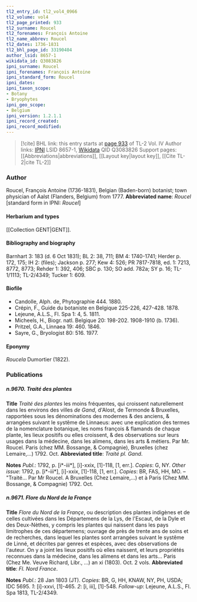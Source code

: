 ```yaml
---
tl2_entry_id: tl2_vol4_0966
tl2_volume: vol4
tl2_page_printed: 933
tl2_surname: Roucel
tl2_forenames: François Antoine
tl2_name_abbrev: Roucel
tl2_dates: 1736-1831
tl2_bhl_page_id: 33190404
author_lsid: 8657-1
wikidata_id: Q3083826
ipni_surname: Roucel
ipni_forenames: François Antoine
ipni_standard_form: Roucel
ipni_dates: 
ipni_taxon_scope: 
- Botany
- Bryophytes
ipni_geo_scope: 
- Belgium
ipni_version: 1.2.1.1
ipni_record_created: 
ipni_record_modified:
---
```


> [!cite] BHL link: this entry starts at [page 933](https://www.biodiversitylibrary.org/page/33190404) of TL-2 Vol. IV
> Author links: [IPNI](https://www.ipni.org/a/8657-1) LSID 8657-1, [Wikidata](https://www.wikidata.org/wiki/Q3083826) QID Q3083826
> Support pages: [[Abbreviations|abbreviations]], [[Layout key|layout key]], [[Cite TL-2|cite TL-2]]

### Author

Roucel, François Antoine (1736-1831), Belgian (Baden-born) botanist; town physician of Aalst (Flanders, Belgium) from 1777. 
**Abbreviated name**: *Roucel* \[standard form in IPNI: *Roucel*\]

#### Herbarium and types

[[Collection GENT|GENT]].

#### Bibliography and biography

Barnhart 3: 183 (d. 6 Oct 1831); BL 2: 38, 711; BM 4: 1740-1741; Herder p. 172, 175; IH 2: (files); Jackson p. 277; Kew 4: 526; PR 7817-7818, ed. 1: 7213, 8772, 8773; Rehder 1: 392, 406; SBC p. 130; SO add. 782a; SY p. 16; TL-1/1113; TL-2/4349; Tucker 1: 609.

#### Biofile

- Candolle, Alph. de, Phytographie 444. 1880.
- Crépin, F., Guide du botaniste en Belgique 225-226, 427-428. 1878.
- Lejeune, A.L.S., Fl. Spa 1: 4, 5. 1811.
- Micheels, H., Biogr. natl. Belgique 20: 198-202. 1908-1910 (b. 1736).
- Pritzel, G.A., Linnaea 19: 460. 1846.
- Sayre, G., Bryologist 80: 516. 1977.

#### Eponymy

*Roucela* Dumortier (1822).

### Publications

##### n.9670. Traité des plantes

**Title**
*Traité des plantes* les moins fréquentes, qui croissent naturellement dans les environs des villes *de Gand*, d'Alost, de Termonde & Bruxelles, rapportées sous les dénominations des modernes & des anciens, & arrangées suivant le systême de Linnaeus: avec une explication des termes de la nomenclature botanique, les noms françois & flamands de chaque plante, les lieux positifs ou elles croissent, & des observations sur leurs usages dans la médecine, dans les alimens, dans les arts & métiers. Par Mr. Roucel. Paris (chez MM. Bossange, & Compagnie), Bruxelles (chez Lemaire,...) 1792. Oct.
**Abbreviated title**: *Traité pl. Gand*.

**Notes**
*Publ*.: 1792, p. \[i\*-iii\*\], \[i\]-xxix, \[1\]-118, \[1, err.\]. *Copies*: G, NY.
*Other issue*: 1792, p. \[i\*-iii\*\], \[i\]-xxix, \[1\]-118, \[1, err.\]. *Copies*: BR, FAS, HH, MO. – "Traité... Par Mr Roucel. A Bruxelles (Chez Lemaire,...) et à Paris (Chez MM. Bossange, & Compagnie) 1792. Oct.

##### n.9671. Flore du Nord de la Françe

**Title**
*Flore du Nord de la Françe*, ou description des plantes indigènes et de celles cultivées dans les Départemens de la Lys, de l'Escaut, de la Dyle et des Deux-Nèthes, y compris les plantes qui naissent dans les pays limitrophes de ces départemens; ouvrage de près de trente ans de soins et de recherches, dans lequel les plantes sont arrangées suivant le systême de Linné, et décrites par genres et espèces, avec des observations de l'auteur. On y a joint les lieux positifs où elles naissent, et leurs propriétés reconnues dans la médecine, dans les alimens et dans les arts... Paris (Chez Me. Veuve Richard, Libr., ...) an xi (1803). Oct. 2 vols.
**Abbreviated title**: *Fl. Nord France*.

**Notes**
*Publ*.: 28 Jan 1803 (JT). *Copies*: BR, G, HH, KNAW, NY, PH, USDA; IDC 5695.
*1*: \[i\]-xxvi, \[1\]-465.
*2*: \[i, iii\], \[1\]-548.
*Follow-up*: Lejeune, A.L.S., Fl. Spa 1813, TL-2/4349.

